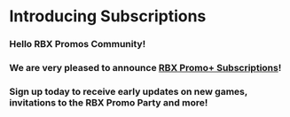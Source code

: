 # Introducing Subscriptions

### Hello RBX Promos Community!

### We are very pleased to announce [RBX Promo+ Subscriptions](https://example.com)!

### Sign up today to receive early updates on new games, invitations to the RBX Promo Party and more! 
